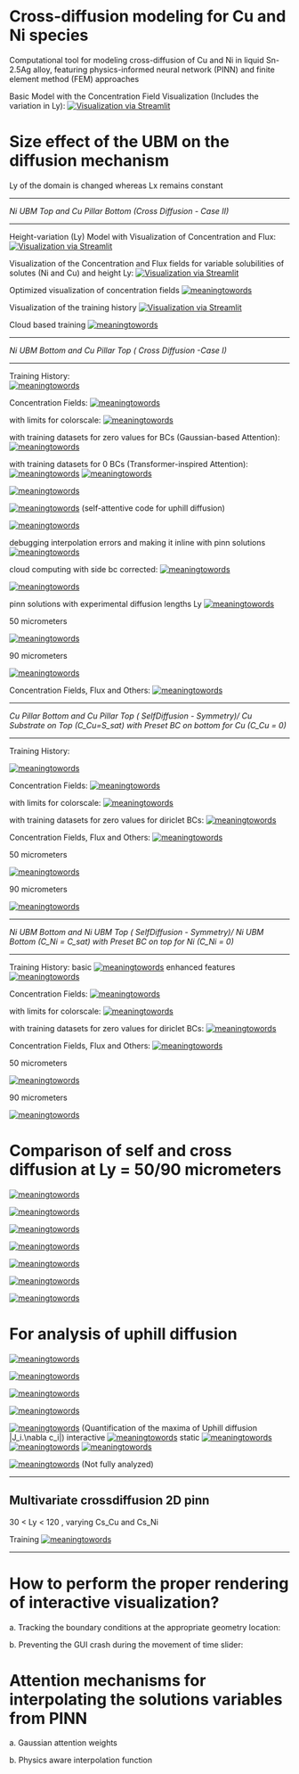 # Cross-diffusion modeling for Cu and Ni species

Computational tool for modeling cross-diffusion of Cu and Ni in liquid Sn-2.5Ag alloy, featuring physics-informed neural network (PINN) and finite element method (FEM) approaches

Basic Model with the Concentration Field Visualization (Includes the variation in Ly):
[![Visualization via Streamlit](https://static.streamlit.io/badges/streamlit_badge_black_white.svg)](https://crossdiffusion2d-basic-model.streamlit.app/)

# Size effect of the UBM on the diffusion mechanism

Ly of the domain is changed whereas Lx remains constant

------------------------------------------------------------------

*Ni UBM Top and Cu Pillar Bottom (Cross Diffusion - Case II)* 

------------------------------------------------------------------

Height-variation (Ly) Model with Visualization of Concentration and Flux:
[![Visualization via Streamlit](https://static.streamlit.io/badges/streamlit_badge_black_white.svg)](https://sizeeffectdiffusion2d.streamlit.app/)

Visualization of the Concentration and Flux fields for variable solubilities of solutes (Ni and Cu) and height Ly: 
[![Visualization via Streamlit](https://static.streamlit.io/badges/streamlit_badge_black_white.svg)](https://multivariatecrossdiffusion2d.streamlit.app/ )

Optimized visualization of concentration fields
[![meaningtowords](https://img.shields.io/badge/AttentivePinnConcentration-streamlit-red)](https://visualizeconcentrationprofiles.streamlit.app/)

Visualization of the training history 
[![Visualization via Streamlit](https://static.streamlit.io/badges/streamlit_badge_black_white.svg)](https://diffusionpinntraining-history.streamlit.app/)


Cloud based training
[![meaningtowords](https://img.shields.io/badge/trainingCuNi-streamlit-red)](https://crossdiffusionpinn-ni-cu.streamlit.app/)



------------------------------------------------------------------

*Ni UBM Bottom and Cu Pillar Top ( Cross Diffusion -Case I)*

------------------------------------------------------------------

Training History:  
[![meaningtowords](https://img.shields.io/badge/metricsNiCu-streamlit-red)](https://cunidiffusionpinn-traininghistory.streamlit.app/)

Concentration Fields:
[![meaningtowords](https://img.shields.io/badge/optimizedConc-streamlit-red)](https://visualizeconcentrationprofiles-cuni.streamlit.app/)

with limits for colorscale: [![meaningtowords](https://img.shields.io/badge/optimizedConc-streamlit-red)](https://enhancedvisualizationconcentrationprofile-cuni.streamlit.app/)

with training datasets for zero values for BCs (Gaussian-based Attention): [![meaningtowords](https://img.shields.io/badge/broadRangeConc-streamlit-red)](https://concentrationprofilecuni-broadrange-pinn.streamlit.app/)

with training datasets for 0 BCs (Transformer-inspired Attention): [![meaningtowords](https://img.shields.io/badge/broadRangeConcAttn-streamlit-red)](https://concentrationprofile-cuni-mpattentioninterpolator.streamlit.app/)
 [![meaningtowords](https://img.shields.io/badge/broadRangeConcAttnSideBC-streamlit-red)](https://attentiveinterpolator-physicsawaresidebc.streamlit.app/) 

 [![meaningtowords](https://img.shields.io/badge/advBroadRangeConcAttnSideBC-streamlit-red)](https://advanced-attentive-concentration-interpolator.streamlit.app/) 


 [![meaningtowords](https://img.shields.io/badge/uphilldiffusion1-streamlit-red)](https://attention-prediction-uphill-diffusion.streamlit.app/) (self-attentive code for uphill diffusion)
 
  [![meaningtowords](https://img.shields.io/badge/uphilldiffusion2-streamlit-red)](https://attention-prediction-uphill-diffusion2.streamlit.app/)

 debugging interpolation errors and making it inline with pinn solutions
 [![meaningtowords](https://img.shields.io/badge/debugerrorcloudComp-streamlit-red)]( https://pinninterpolation-error-debugging.streamlit.app/)   


  cloud computing with side bc corrected:
  [![meaningtowords](https://img.shields.io/badge/cloudComp-streamlit-red)](https://crossdiffusion2dpinn-sidebc-modeling.streamlit.app/)   

   [![meaningtowords](https://img.shields.io/badge/advcloudComp-streamlit-red)](https://advanced-crossdiffusion2dpinn-sidebc.streamlit.app/)  

   pinn solutions with experimental diffusion lengths Ly
 [![meaningtowords](https://img.shields.io/badge/experimentalLy-streamlit-red)](https://crossdiffusion-ly-60-90.streamlit.app/) 

50 micrometers

[![meaningtowords](https://img.shields.io/badge/experimentalLy50-streamlit-red)](https://cross-diffusion2dpinn-shorter-joint.streamlit.app/) 

90 micrometers

[![meaningtowords](https://img.shields.io/badge/experimentalLy90-streamlit-red)](https://cross-diffusion2dpinn-longer-joint.streamlit.app/) 

Concentration Fields, Flux and Others:
[![meaningtowords](https://img.shields.io/badge/solutions-streamlit-red)](https://multivariatecrossdiffusion2d-cuni.streamlit.app/)

------------------------------------------------------------------

*Cu Pillar Bottom and Cu Pillar Top ( SelfDiffusion - Symmetry)/ Cu Substrate on Top (C_Cu=S_sat) with Preset BC on bottom for Cu (C_Cu = 0)*

------------------------------------------------------------------

Training History: 

[![meaningtowords](https://img.shields.io/badge/metricsNiCu-streamlit-red)](https://cudiffusionpinn-traininghistory.streamlit.app/)

Concentration Fields:
[![meaningtowords](https://img.shields.io/badge/optimizedConc-streamlit-red)](https://visualizeconcentrationprofiles-cu.streamlit.app/)

with limits for colorscale: [![meaningtowords](https://img.shields.io/badge/optimizedConc-streamlit-red)](https://enhancedvisualizationconcentrationprofile-cu.streamlit.app/)

with training datasets for zero values for diriclet BCs: [![meaningtowords](https://img.shields.io/badge/broadRangeConc-streamlit-red)](https://concentrationprofilescu-broadrange-pinn.streamlit.app/)

Concentration Fields, Flux and Others:
[![meaningtowords](https://img.shields.io/badge/solutions-streamlit-red)](https://multivariatecrossdiffusion2d-cu.streamlit.app/)

50 micrometers

[![meaningtowords](https://img.shields.io/badge/cuselfdiffusionLy50-streamlit-red)](https://cu-selfdiffusion2dpinn-ly-50.streamlit.app/) 

90 micrometers

[![meaningtowords](https://img.shields.io/badge/cuselfdiffusionLy90-streamlit-red)](https://cu-selfdiffusion2dpinn-ly-90.streamlit.app/) 



------------------------------------------------------------------

*Ni UBM Bottom and Ni UBM Top (  SelfDiffusion - Symmetry)/ Ni UBM Bottom (C_Ni = C_sat) with Preset BC on top for Ni (C_Ni = 0)*

------------------------------------------------------------------

Training History: 
basic
[![meaningtowords](https://img.shields.io/badge/metricsNiCu-streamlit-red)](https://nidiffusionpinn-traininghistory.streamlit.app/)
enhanced features
[![meaningtowords](https://img.shields.io/badge/metricsNiCu-streamlit-red)](https://visualization-traininghistory-cuni.streamlit.app/)


Concentration Fields:
[![meaningtowords](https://img.shields.io/badge/optimizedConc-streamlit-red)](https://visualizeconcentrationprofiles-ni.streamlit.app/)

with limits for colorscale: [![meaningtowords](https://img.shields.io/badge/optimizedConc-streamlit-red)](https://enhancedvisualizationconcentrationprofiles-ni.streamlit.app/)

with training datasets for zero values for diriclet BCs: [![meaningtowords](https://img.shields.io/badge/broadRangeConc-streamlit-red)](https://concentrationprofilesni-broadrange-pinn.streamlit.app/)

Concentration Fields, Flux and Others:
[![meaningtowords](https://img.shields.io/badge/solutions-streamlit-red)](https://multivariatecrossdiffusion2d-ni.streamlit.app/)

50 micrometers

[![meaningtowords](https://img.shields.io/badge/niselfdiffusionLy50-streamlit-red)](https://ni-selfdiffusion2dpinn-ly-50.streamlit.app/) 

90 micrometers

[![meaningtowords](https://img.shields.io/badge/niselfdiffusionLy90-streamlit-red)](https://ni-selfdiffusion2dpinn-ly-90.streamlit.app/) 


# Comparison of self and cross diffusion at Ly = 50/90 micrometers 
[![meaningtowords](https://img.shields.io/badge/selfcrossdiffpost-streamlit-red)](https://self-and-cross-diffusioncomparison.streamlit.app/) 

[![meaningtowords](https://img.shields.io/badge/selfcrossdiffpost2-streamlit-red)](https://self-and-cross-diffusioncomparison2.streamlit.app/) 

[![meaningtowords](https://img.shields.io/badge/selfcrossdiffpost3-streamlit-red)](https://self-and-cross-diffusioncomparison3.streamlit.app/) 

[![meaningtowords](https://img.shields.io/badge/selfcrossdiffpost4-streamlit-red)](https://self-and-cross-diffusioncomparison4.streamlit.app/) 

[![meaningtowords](https://img.shields.io/badge/selfcrossdiffpost5-streamlit-red)](https://self-and-cross-diffusioncomparison5.streamlit.app/) 

[![meaningtowords](https://img.shields.io/badge/selfcrossdiffpost6-streamlit-red)](https://self-and-cross-diffusioncomparison6.streamlit.app/)

[![meaningtowords](https://img.shields.io/badge/selfcrossdiffpost7-streamlit-red)](https://self-and-cross-diffusioncomparison7.streamlit.app/) 



# For analysis of uphill diffusion
[![meaningtowords](https://img.shields.io/badge/selfcrossdiffmath-streamlit-red)](https://mathematicalvisualization-crossdiffusion2dpinn.streamlit.app/) 

[![meaningtowords](https://img.shields.io/badge/selfcrossdiffmath2-streamlit-red)](https://mathematicalvisualization-crossdiffusion2dpinn2.streamlit.app/) 

[![meaningtowords](https://img.shields.io/badge/selfcrossdiffmath3-streamlit-red)](https://mathematicalvisualization-crossdiffusion2dpinn3.streamlit.app/) 

[![meaningtowords](https://img.shields.io/badge/selfcrossdiffmath4-streamlit-red)](https://mathematicalvisualization-crossdiffusion2dpinn4.streamlit.app/) 

[![meaningtowords](https://img.shields.io/badge/selfcrossdiffmath5-streamlit-red)](https://mathematicalvisualization-crossdiffusion2dpinn5.streamlit.app/) (Quantification of the maxima of Uphill diffusion |J_i.\nabla c_i|)
interactive [![meaningtowords](https://img.shields.io/badge/selfcrossdiffmath5a-streamlit-red)](https://mathematicalvisualization-crossdiffusion2dpinn5a.streamlit.app/) 
static [![meaningtowords](https://img.shields.io/badge/selfcrossdiffmath5b-streamlit-red)](https://mathematicalvisualization-crossdiffusion2dpinn5b.streamlit.app/) 
[![meaningtowords](https://img.shields.io/badge/selfcrossdiffmath5c-streamlit-red)](https://mathematicalvisualization-crossdiffusion2dpinn5c.streamlit.app/)
[![meaningtowords](https://img.shields.io/badge/selfcrossdiffmath5d-streamlit-red)](https://mathematicalvisualization-crossdiffusion2dpinn5d.streamlit.app/)

[![meaningtowords](https://img.shields.io/badge/selfcrossdiffmath6a-streamlit-red)](https://mathematicalvisualization-crossdiffusion2dpinn6.streamlit.app/)  (Not fully analyzed)





-----------------------------------------------------------------
Multivariate crossdiffusion 2D pinn
 ------------------------------------------------------------------
30 < Ly < 120 , varying Cs_Cu and Cs_Ni

Training
[![meaningtowords](https://img.shields.io/badge/multivarpinn-streamlit-red)](https://multivariate-crossdiffusion2dpinn-training.streamlit.app/) 



 ---------------------------------------------------------


# How to perform the proper rendering of interactive visualization?

a. Tracking the boundary conditions at the appropriate geometry location:


b. Preventing the GUI crash during the movement of time slider: 


# Attention mechanisms for interpolating the solutions variables from PINN

a. Gaussian attention weights

b. Physics aware interpolation function

